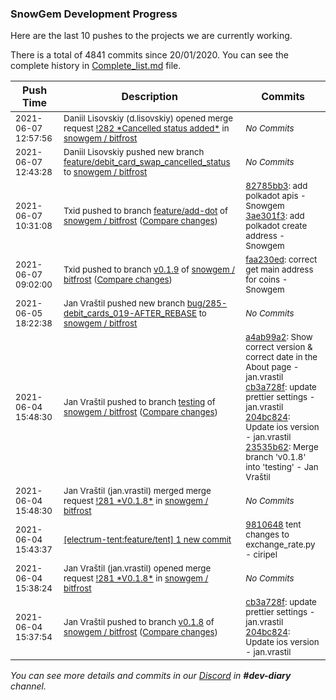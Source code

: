 
### SnowGem Development Progress

Here are the last 10 pushes to the projects we are currently working.

There is a total of 4841 commits since 20/01/2020. You can see the complete history in
 [Complete_list.md](Complete_list.md) file.

| Push Time | Description | Commits |
| --- | --- | --- |
| <sub>2021-06-07 12:57:56</sub> | <sub>Daniil Lisovskiy (d.lisovskiy) opened merge request [\!282 \*Cancelled status added\*](https://gitlab.com/snowgem/bitfrost/-/merge_requests/282) in [snowgem / bitfrost](https://gitlab.com/snowgem/bitfrost)</sub> | <sub>_No Commits_</sub> |
| <sub>2021-06-07 12:43:28</sub> | <sub>Daniil Lisovskiy pushed new branch [feature/debit\_card\_swap\_cancelled\_status](https://gitlab.com/snowgem/bitfrost/commits/feature/debit_card_swap_cancelled_status) to [snowgem / bitfrost](https://gitlab.com/snowgem/bitfrost)</sub> | <sub>_No Commits_</sub> |
| <sub>2021-06-07 10:31:08</sub> | <sub>Txid pushed to branch [feature/add\-dot](https://gitlab.com/snowgem/bitfrost/commits/feature/add-dot) of [snowgem / bitfrost](https://gitlab.com/snowgem/bitfrost) ([Compare changes](https://gitlab.com/snowgem/bitfrost/compare/8ef7d5c2eb5723b9a6de642dda32b47e95e43d04...3ae301f3517a4d0833dda8ba7c6c200728884915))</sub> | <sub>[82785bb3](https://gitlab.com/snowgem/bitfrost/-/commit/82785bb379fec0dcef0b780f896216c342c8cf1e): add polkadot apis - Snowgem<br>[3ae301f3](https://gitlab.com/snowgem/bitfrost/-/commit/3ae301f3517a4d0833dda8ba7c6c200728884915): add polkadot create address - Snowgem</sub> |
| <sub>2021-06-07 09:02:00</sub> | <sub>Txid pushed to branch [v0\.1\.9](https://gitlab.com/snowgem/bitfrost/commits/v0.1.9) of [snowgem / bitfrost](https://gitlab.com/snowgem/bitfrost) ([Compare changes](https://gitlab.com/snowgem/bitfrost/compare/f4a8dc1d811a9814ba25f105cbeb9a3bc8d432c7...faa230edc9dc8796354f0eb370cb98c7f45e4347))</sub> | <sub>[faa230ed](https://gitlab.com/snowgem/bitfrost/-/commit/faa230edc9dc8796354f0eb370cb98c7f45e4347): correct get main address for coins - Snowgem</sub> |
| <sub>2021-06-05 18:22:38</sub> | <sub>Jan Vraštil pushed new branch [bug/285\-debit\_cards\_019\-AFTER\_REBASE](https://gitlab.com/snowgem/bitfrost/commits/bug/285-debit_cards_019-AFTER_REBASE) to [snowgem / bitfrost](https://gitlab.com/snowgem/bitfrost)</sub> | <sub>_No Commits_</sub> |
| <sub>2021-06-04 15:48:30</sub> | <sub>Jan Vraštil pushed to branch [testing](https://gitlab.com/snowgem/bitfrost/commits/testing) of [snowgem / bitfrost](https://gitlab.com/snowgem/bitfrost) ([Compare changes](https://gitlab.com/snowgem/bitfrost/compare/ac71be80e111b1228a662ec861172152a296bcc0...23535b626aa406483bcc30b719fe6cb9177c7f2e))</sub> | <sub>[a4ab99a2](https://gitlab.com/snowgem/bitfrost/-/commit/a4ab99a2f6951c01eb84105c5cc9ad714cc623ef): Show correct version & correct date in the About page - jan.vrastil<br>[cb3a728f](https://gitlab.com/snowgem/bitfrost/-/commit/cb3a728f9aabc15ba7fa019d17533fa3f1208f0d): update prettier settings - jan.vrastil<br>[204bc824](https://gitlab.com/snowgem/bitfrost/-/commit/204bc82443eed72298337e4429359b3533b091f5): Update ios version - jan.vrastil<br>[23535b62](https://gitlab.com/snowgem/bitfrost/-/commit/23535b626aa406483bcc30b719fe6cb9177c7f2e): Merge branch 'v0.1.8' into 'testing' - Jan Vraštil</sub> |
| <sub>2021-06-04 15:48:30</sub> | <sub>Jan Vraštil (jan.vrastil) merged merge request [\!281 \*V0\.1\.8\*](https://gitlab.com/snowgem/bitfrost/-/merge_requests/281) in [snowgem / bitfrost](https://gitlab.com/snowgem/bitfrost)</sub> | <sub>_No Commits_</sub> |
| <sub>2021-06-04 15:43:37</sub> | <sub>[[electrum-tent:feature/tent] 1 new commit](https://github.com/ciripel/electrum-tent/commit/9810648e3e329274363fb13dd7bf5a44572c6cf4)</sub> | <sub>[9810648](https://github.com/ciripel/electrum-tent/commit/9810648e3e329274363fb13dd7bf5a44572c6cf4) tent changes to exchange_rate.py - ciripel</sub> |
| <sub>2021-06-04 15:38:24</sub> | <sub>Jan Vraštil (jan.vrastil) opened merge request [\!281 \*V0\.1\.8\*](https://gitlab.com/snowgem/bitfrost/-/merge_requests/281) in [snowgem / bitfrost](https://gitlab.com/snowgem/bitfrost)</sub> | <sub>_No Commits_</sub> |
| <sub>2021-06-04 15:37:54</sub> | <sub>Jan Vraštil pushed to branch [v0\.1\.8](https://gitlab.com/snowgem/bitfrost/commits/v0.1.8) of [snowgem / bitfrost](https://gitlab.com/snowgem/bitfrost) ([Compare changes](https://gitlab.com/snowgem/bitfrost/compare/a4ab99a2f6951c01eb84105c5cc9ad714cc623ef...204bc82443eed72298337e4429359b3533b091f5))</sub> | <sub>[cb3a728f](https://gitlab.com/snowgem/bitfrost/-/commit/cb3a728f9aabc15ba7fa019d17533fa3f1208f0d): update prettier settings - jan.vrastil<br>[204bc824](https://gitlab.com/snowgem/bitfrost/-/commit/204bc82443eed72298337e4429359b3533b091f5): Update ios version - jan.vrastil</sub> |

_You can see more details and commits in our [Discord](https://discord.gg/zumGnbg) in **#dev-diary** channel._
